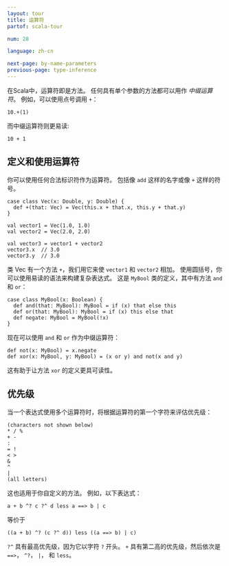 ```yaml
---
layout: tour
title: 运算符
partof: scala-tour

num: 28

language: zh-cn

next-page: by-name-parameters
previous-page: type-inference
---
```

在Scala中，运算符即是方法。 任何具有单个参数的方法都可以用作 _中缀运算符_。 例如，可以使用点号调用 `+`：
```
10.+(1)
```

而中缀运算符则更易读:
```
10 + 1
```

## 定义和使用运算符
你可以使用任何合法标识符作为运算符。 包括像 `add` 这样的名字或像 `+` 这样的符号。
```tut
case class Vec(x: Double, y: Double) {
  def +(that: Vec) = Vec(this.x + that.x, this.y + that.y)
}

val vector1 = Vec(1.0, 1.0)
val vector2 = Vec(2.0, 2.0)

val vector3 = vector1 + vector2
vector3.x  // 3.0
vector3.y  // 3.0
```
类 Vec 有一个方法 `+`，我们用它来使 `vector1` 和 `vector2` 相加。 使用圆括号，你可以使用易读的语法来构建复杂表达式。 这是 `MyBool` 类的定义，其中有方法 `and` 和 `or`：

```tut
case class MyBool(x: Boolean) {
  def and(that: MyBool): MyBool = if (x) that else this
  def or(that: MyBool): MyBool = if (x) this else that
  def negate: MyBool = MyBool(!x)
}
```

现在可以使用 `and` 和 `or` 作为中缀运算符：

```tut
def not(x: MyBool) = x.negate
def xor(x: MyBool, y: MyBool) = (x or y) and not(x and y)
```

这有助于让方法 `xor` 的定义更具可读性。

## 优先级
当一个表达式使用多个运算符时，将根据运算符的第一个字符来评估优先级：
```
(characters not shown below)
* / %
+ -
:
= !
< >
&
^
|
(all letters)
```
这也适用于你自定义的方法。 例如，以下表达式：
```
a + b ^? c ?^ d less a ==> b | c
```
等价于
```
((a + b) ^? (c ?^ d)) less ((a ==> b) | c)
```
`?^` 具有最高优先级，因为它以字符 `?` 开头。 `+` 具有第二高的优先级，然后依次是 `==>`， `^?`， `|`， 和 `less`。
